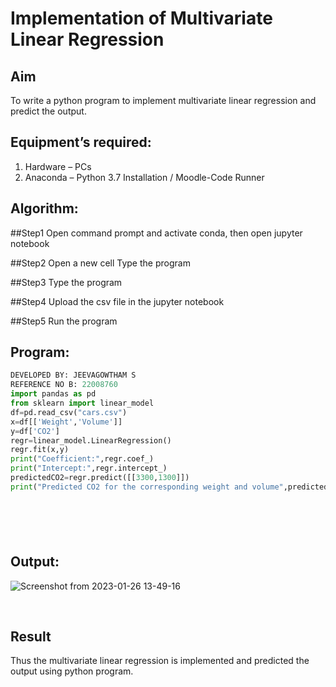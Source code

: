 # Implementation of Multivariate Linear Regression
## Aim
To write a python program to implement multivariate linear regression and predict the output.
## Equipment’s required:
1.	Hardware – PCs
2.	Anaconda – Python 3.7 Installation / Moodle-Code Runner
## Algorithm:
##Step1
Open command prompt and activate conda, then open jupyter notebook
<br>

##Step2
Open a new cell Type the program
<br>

##Step3
Type the program
<br>

##Step4
Upload the csv file in the jupyter notebook
<br>

##Step5
Run the program
<br>

## Program:
```python
DEVELOPED BY: JEEVAGOWTHAM S
REFERENCE NO B: 22008760
import pandas as pd
from sklearn import linear_model
df=pd.read_csv("cars.csv")
x=df[['Weight','Volume']]
y=df['CO2']
regr=linear_model.LinearRegression()
regr.fit(x,y)
print("Coefficient:",regr.coef_)
print("Intercept:",regr.intercept_)
predictedCO2=regr.predict([[3300,1300]])
print("Predicted CO2 for the corresponding weight and volume",predictedCO2)







```
## Output:

![Screenshot from 2023-01-26 13-49-16](https://user-images.githubusercontent.com/118042624/214788142-4caa7b40-bdd6-43f5-8fcd-9c32aa343b98.png)


<br>

## Result
Thus the multivariate linear regression is implemented and predicted the output using python program.
